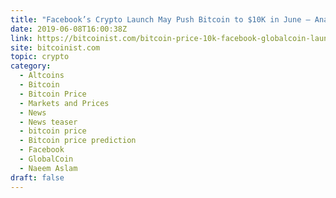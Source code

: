 ```yaml
---
title: "Facebook’s Crypto Launch May Push Bitcoin to $10K in June – Analyst"
date: 2019-06-08T16:00:38Z
link: https://bitcoinist.com/bitcoin-price-10k-facebook-globalcoin-launch/?utm_medium=RSS&utm_source=hune
site: bitcoinist.com
topic: crypto
category:
  - Altcoins
  - Bitcoin
  - Bitcoin Price
  - Markets and Prices
  - News
  - News teaser
  - bitcoin price
  - Bitcoin price prediction
  - Facebook
  - GlobalCoin
  - Naeem Aslam
draft: false
---
```

